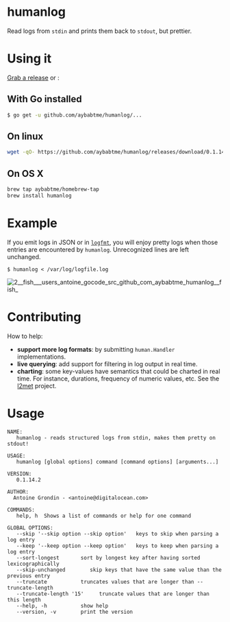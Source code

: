 # humanlog

Read logs from `stdin` and prints them back to `stdout`, but prettier.

# Using it

[Grab a release](https://github.com/aybabtme/humanlog/releases) or :

## With Go installed
```bash
$ go get -u github.com/aybabtme/humanlog/...
```

## On linux

```bash
wget -qO- https://github.com/aybabtme/humanlog/releases/download/0.1.14.2/humanlog_Linux_x86_64.tar.gz | tar xvz
```

## On OS X

```bash
brew tap aybabtme/homebrew-tap
brew install humanlog
```

# Example

If you emit logs in JSON or in [`logfmt`](https://brandur.org/logfmt), you will enjoy pretty logs when those
entries are encountered by `humanlog`. Unrecognized lines are left unchanged.

```
$ humanlog < /var/log/logfile.log
```

![2__fish___users_antoine_gocode_src_github_com_aybabtme_humanlog__fish_](https://cloud.githubusercontent.com/assets/1189716/4328545/f2330bb4-3f86-11e4-8242-4f49f6ae9efc.png)

# Contributing

How to help:

* __support more log formats__: by submitting `human.Handler` implementations.
* __live querying__: add support for filtering in log output in real time.
* __charting__: some key-values have semantics that could be charted in real time. For
instance, durations, frequency of numeric values, etc. See the [l2met][] project.

# Usage

```
NAME:
   humanlog - reads structured logs from stdin, makes them pretty on stdout!

USAGE:
   humanlog [global options] command [command options] [arguments...]

VERSION:
   0.1.14.2

AUTHOR:
  Antoine Grondin - <antoine@digitalocean.com>

COMMANDS:
   help, h  Shows a list of commands or help for one command

GLOBAL OPTIONS:
   --skip '--skip option --skip option'   keys to skip when parsing a log entry
   --keep '--keep option --keep option'   keys to keep when parsing a log entry
   --sort-longest       sort by longest key after having sorted lexicographically
   --skip-unchanged        skip keys that have the same value than the previous entry
   --truncate           truncates values that are longer than --truncate-length
   --truncate-length '15'     truncate values that are longer than this length
   --help, -h           show help
   --version, -v        print the version
```
[l2met]: https://github.com/ryandotsmith/l2met
